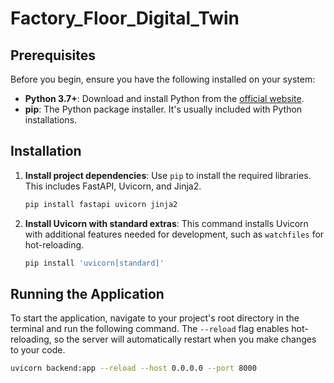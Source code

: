 # Factory_Floor_Digital_Twin
## Prerequisites

Before you begin, ensure you have the following installed on your system:

*   **Python 3.7+**: Download and install Python from the [official website](https://www.python.org/downloads/).
*   **pip**: The Python package installer. It's usually included with Python installations.

## Installation

1.  **Install project dependencies**: Use `pip` to install the required libraries. This includes FastAPI, Uvicorn, and Jinja2.

    ```bash
    pip install fastapi uvicorn jinja2
    ```

2.  **Install Uvicorn with standard extras**: This command installs Uvicorn with additional features needed for development, such as `watchfiles` for hot-reloading.

    ```bash
    pip install 'uvicorn[standard]'
    ```

## Running the Application

To start the application, navigate to your project's root directory in the terminal and run the following command. The `--reload` flag enables hot-reloading, so the server will automatically restart when you make changes to your code.

```bash
uvicorn backend:app --reload --host 0.0.0.0 --port 8000
